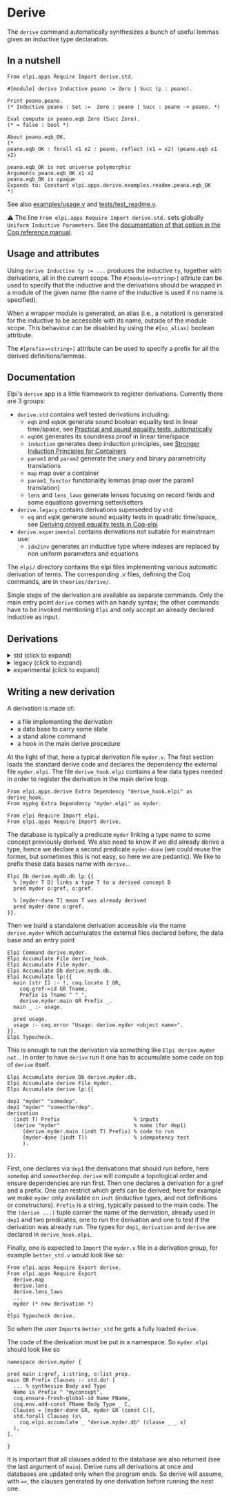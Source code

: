 # Derive

The `derive` command automatically synthesizes a bunch of useful lemmas
given an inductive type declaration.

## In a nutshell

```coq
From elpi.apps Require Import derive.std.

#[module] derive Inductive peano := Zero | Succ (p : peano).

Print peano.peano.
(* Inductive peano : Set :=  Zero : peano | Succ : peano -> peano. *)

Eval compute in peano.eqb Zero (Succ Zero).
(* = false : bool *)

About peano.eqb_OK.
(*
peano.eqb_OK : forall x1 x2 : peano, reflect (x1 = x2) (peano.eqb x1 x2)

peano.eqb_OK is not universe polymorphic
Arguments peano.eqb_OK x1 x2
peano.eqb_OK is opaque
Expands to: Constant elpi.apps.derive.examples.readme.peano.eqb_OK
*)
```

See also [examples/usage.v](examples/usage.v) and [tests/test_readme.v](tests/test_readme.v).

:warning: The line `From elpi.apps Require Import derive.std.` sets globally 
`Uniform Inductive Parameters`.
See the [documentation of that option in the Coq reference manual](https://coq.inria.fr/refman/language/core/inductive.html#coq:flag.Uniform-Inductive-Parameters).

## Usage and attributes

Using `derive Inductive ty := ...` produces the inductive `ty`, together with
derivations, all in the current scope. The `#[module=<string>]` attriute can
be used to specify that the inductive and the derivations should be wrapped
in a module of the given name (the name of the inductive is used if no name
is specified).

When a wrapper module is generated, an alias (i.e., a notation) is generated
for the inductive to be accessible with its name, outside of the module scope.
This behaviour can be disabled by using the `#[no_alias]` boolean attribute.

The `#[prefix=<string>]` attribute can be used to specify a prefix for all the
derived definitions/lemmas.

## Documentation

Elpi's `derive` app is a little framework to register derivations.
Currently there are 3 groups:
- `derive.std` contains well tested derivations including:
  + `eqb` and `eqbOK` generate sound boolean equality test in linear time/space, see
     [Practical and sound equality tests, automatically](https://hal.inria.fr/hal-03800154)
  + `eqbOK` generates its soundness proof in linear time/space
  + `induction` generates deep induction principles, see
     [Stronger Induction Principles for Containers](http://drops.dagstuhl.de/opus/volltexte/2019/11084/)
  + `param1` and `param2` generate the unary and binary parametricity translations
  + `map` map over a container
  + `param1_functor` functoriality lemmas (map over the param1 translation)
  + `lens` and `lens_laws` generate lenses focusing on record fields and some
    equations governing setter/setters
- `derive.legacy` contains derivations superseded by `std`:
  + `eq` and `eqOK` generate sound equality tests in quadratic time/space, see
     [Deriving proved equality tests in Coq-elpi](http://drops.dagstuhl.de/opus/volltexte/2019/11084/)
- `derive.experimental` contains derivations not suitable for mainstream use:
  + `idx2inv` generates an inductive type where indexes are replaced by
    non uniform parameters and equations


The `elpi/` directory contains the elpi files implementing various automatic
derivation of terms.  The corresponding .v files, defining the Coq commands,
are in `theories/derive/`.

Single steps of the derivation are available as separate commands.
Only the main entry point `derive` comes with an handy syntax; the other
commands have to be invoked mentioning `Elpi` and only accept an already
declared inductive as input.

## Derivations

<details><summary>std (click to expand)</summary><p>

### `map`

Map a container over its parameters. 

```coq
Elpi derive.map list.
Check list_map : forall A B, (A -> B) -> list A -> list B.
```

### `lens`
See also [theories/derive/lens.v](theories/derive/lens.v) for the `Lens` definition and the support constants `view`, `set` and `over`.
```coq
Record pa_record A := { f3 : peano; f4 : A; }.
Elpi derive.lens pa_record.
Check _f3 : forall A, Lens (pa_record A) (pa_record A) peano peano. 
```

### `lens_laws`
See also [theories/derive/lens_laws.v](theories/derive/lens_laws.v) for the statements of the 4 laws (set_set, view_set, set_view, exchange).
```coq
Elpi derive.lens_laws pa_record.
Check _f3_view_set : forall A (r : pa_record A) x, view _f3 (set _f3 x r) = x.
```

### `param1`

Unary parametricity translation.

```coq
Elpi derive.param1 nat.
Print is_nat. (*
Inductive is_nat : nat -> Type :=
| is_O : is_nat 0
| is_S : forall n : nat, is_nat n -> is_nat (S n) *)
```

### `param1_functor`

```coq
Elpi derive.param1.functor is_list.
Check is_list_functor : forall A PA QA,
  (forall x, PA x -> QA x) -> forall l, is_list A PA l -> list A QA l.
```

### `param1_trivial`

```coq
Elpi derive.param1.trivial is_nat.
Check is_nat_trivial : forall x : nat, { p : is_nat x & forall q, p = q }.
Check is_nat_inhab : forall x : nat, is_nat x.
```

### `induction`

Induction principle for `T` based on `is_T`

```coq
Elpi derive.induction list.
Check list_induction :
  forall (A : Type) (PA : A -> Type) P,
    P (nil A) ->
    (forall x : A, PA x -> forall xs, P xs -> P (cons A x xs)) ->
    forall l, is_list A PA l -> P l.
```

### `tag`

The "name" of the constructor

```coq
Elpi derive.tag peano.
Check peano_tag : peano -> positive.

```

### `fields`

The types of the fields and the fields of each constructor

```coq
Elpi derive.fields peano.
Check peano_fields_t : positive -> Type. 
Check peano_fields : forall (n:peano), peano_fields_t (peano_tag n). 
Check peano_construct : forall (p: positive),  peano_fields_t p -> Datatypes.option peano.
Check peano_constructP : forall (n:peano), peano_construct (peano_tag n) (peano_fields n) = Datatypes.Some n.
```

### `eqb`

Equality test

```coq
Elpi derive.eqb peano.
Check peano_eqb : peano -> peano -> bool.

```

### `eqbcorrect`

Two directions of the soundness proof

```coq
Elpi derive.eqbcorrect peano.
Check peano_eqb_correct : forall n m, peano_eqb n m = true -> n = m.
Check peano_eqb_refl : forall n, peano_eqb n n = true.
```

### `eqbOK`

The soundness proof

```coq
Elpi derive.eqbOK peano. 
Check peano_eqb_OK : forall n m, reflect (n = m) (peano_eqb n m).
```

### `param1_congr`

Used by `param1_trivial`, not interesting.

```coq
Elpi derive.param1.congr is_nat.
Check is_Succ congr : forall x (px qx : is_nat x),
  px = qx -> 
  is_Succ x px = is_Succ x qx.
```

</p></details>

<details><summary>legacy (click to expand)</summary><p>

See [Deriving proved equality tests in Coq-elpi: Stronger Induction Principles for
Containers](http://drops.dagstuhl.de/opus/volltexte/2019/11084/) for a
description of most of these components.


<img align="right" src="https://github.com/LPCIC/coq-elpi/blob/master/apps/derive/derive.svg" width="40%" />

### `isK`

Given an inductive type it generates for each constructor a function that
tests if a term is a specific constructor.

Example: 
```coq
Elpi derive.isK list.
Print list_is_nil. (*
list_is_nil = 
  fun (A : Type) (i : list A) =>
    match i with
    | nil => true
    | _ => false
    end
*)
```

### `projK`

Given an inductive type it generates for each constructor `K` and argument
`i` of this constructor a function extracting that argument (provided enough
default values).

```coq
Elpi derive.projK Vector.t.
Check projcons1. (*
projcons1 
 : forall (A : Type) (H : nat),
          A -> forall n : nat, Vector.t A n ->
          Vector.t A H -> A
```
The intended use is to perform injection, i.e. one aleady has a term of the
shape `K args` and can just use these args to provide the default values.

If the projected argument's type depends on the value of other arguments, then it
is boxed using `existT`.
```coq
Check projcons3. (*
projcons3
     : forall (A : Type) (H : nat),
       A -> forall n : nat, Vector.t A n ->
       Vector.t A H -> {i1 : nat & Vector.t A i1}
*)
```

### injection

`injection H EqAB PL` given an equation `H` of type `EqAB` returns a list
of equations `PL`. `EqAB` is expected to be of the form `K .. = K ..` for
a constructor `K`.

coverage: does not do the smart thing when the obtained equations are like `{ i : nat & Vector.t A i } = ...` in which case, given that `nat` is `eqType` one could obtain systematically the two equalities.

Note: this is not a real derivation, since it generates no constant, but it a piece of
code used by derivations.

### discriminate

`discriminate H EqAB G PG` given an equation `H` of type `EqAB` and
a goal `G` it provides a proof `PG`. It asserts that `EqAB` is of
the form `K1 .. = K2 ..` when `K1` is a constructor different from `K2`.

Note: this is not a real derivation, since it generates no constant, but it a piece of
code used by derivations.

### `bcongr`

We call a boolean congruence lemma an instance of the `reflect` predicate
on a proposition `K x1..xn = K y1..yn` and a boolean expression `b1 && .. bn`.

```coq
Elpi derive.bcongr list.
Check nil_congr : forall A, reflect (@nil A = @nil A) true.
Check cons_congr :
  forall A,
  forall (x y : A) b1, reflect (x = y) b1 ->
  forall (xs ys : list A) b2, reflect (xs = ys) b2 ->
    reflect (cons x xs = cons y ys) (b1 && b2).
```

### `eq`

Generates a boolean comparison function.

```coq
Elpi derive.eq list. 
Check list_eq. (*
list_eq
     : forall A : Type,
       (A -> A -> bool) -> list A -> list A -> bool
*)
```

### `eqK`

Generates, for each constructor, the correctness lemma for the comparison
function.

```coq
Elpi derive.eqK list.

Check eq_axiom_nil : forall A fa, axiom (list A) (list_eq A fa) (@nil A).

Check eq_axiom_cons : forall A fa,
  forall x, axiom A fa x ->
  forall xs, axiom (list A) (list_eq A fa) xs ->
    axiom (list A) (list_eq A fa) (cons x xs).
```

### `eqcorrect`

Correctness of equality test using reified type information.

```coq
Elpi derive.eqcorrect list.
Check list_eq_correct :
  forall A f l, is_list A (eq_axiom A f) l -> eq_axiom (list A) (list_eq A f) l.
```

### `eqOK`

Correctness of equality test.

```coq
Elpi derive.eqOK list.
Check list_eq_OK :
  forall A f, (forall a, axiom A f a) -> (forall l, eq_axiom (list A) (list_eq A f) l).
```

## Coverage

This is the list of inductive types we use for testing, and the table with the result of each derivation (:sunny: = OK, :bug: = does not work but might, :cloud: = looks like this can't possible work)


```coq
Inductive empty := .
Inductive unit := tt.
Inductive peano := Zero | Succ (n : peano).
Inductive option A := None | Some (_ : A).
Inductive pair A B := Comma (a : A) (b : B).
Inductive seq A := Nil | Cons (x : A) (xs : seq A).
Inductive rose (A : Type) := Leaf | Node (sib : seq (rose A)).
Inductive nest A := NilN | ConsN (x : A) (xs : nest (pair A A)).
Fail Inductive bush A := BNil | BCons (x : A) (xs : bush (bush A)).
Inductive w A := via (f : A -> w A).
Inductive vect A : peano -> Type := VNil : vect A Zero | VCons (x : A) n (xs : vect A n) : vect A (Succ n).
Inductive dyn := box (T : Type) (t : T).
Inductive zeta Sender (Receiver := Sender) := Envelope (a : Sender) (ReplyTo := a) (c : Receiver).
Inductive beta (A : (fun x : Type => x) Type) := Redex (a : (fun x : Type => x) A).
Inductive iota := Why n (a : match n in peano return Type with Zero => peano | Succ _ => unit end).
Inductive large := K1 (_ : unit) | K2 (_ : unit) (_ : unit) | ...
Inductive prim_int := PI (i : Int63.int).
Inductive prim_float := PF (f : PrimFloat.float).
Record fo_record := { f1 : peano; f2 : unit; }.
Record pa_record A := { f3 : peano; f4 : A; }.
Record pr_record A := { pf3 : peano; pf4 : A; }. (* with primitive projections *)
Record dep_record := { f5 : peano; f6 : vect unit f5; }.
Variant enum := E1 | E2 | E3.
```

test       | eq      | param1  | map     | induction | isK     | projK   | bcongr  | eqK     | eqcorrect | eqOK    | lens_laws
-----------|---------|---------|---------|-----------|---------|---------|---------|---------|-----------|---------|----------
empty      | :sunny: | :sunny: | :sunny: | :sunny:   | :sunny: | :sunny: | :sunny: | :sunny: | :sunny:   | :sunny: | :cloud:
unit       | :sunny: | :sunny: | :sunny: | :sunny:   | :sunny: | :sunny: | :sunny: | :sunny: | :sunny:   | :sunny: | :cloud:
peano      | :sunny: | :sunny: | :sunny: | :sunny:   | :sunny: | :sunny: | :sunny: | :sunny: | :sunny:   | :sunny: | :cloud:
option     | :sunny: | :sunny: | :sunny: | :sunny:   | :sunny: | :sunny: | :sunny: | :sunny: | :sunny:   | :sunny: | :cloud:
pair       | :sunny: | :sunny: | :sunny: | :sunny:   | :sunny: | :sunny: | :sunny: | :sunny: | :sunny:   | :sunny: | :cloud:
seq        | :sunny: | :sunny: | :sunny: | :sunny:   | :sunny: | :sunny: | :sunny: | :sunny: | :sunny:   | :sunny: | :cloud:
rose       | :sunny: | :sunny: | :sunny: | :sunny:   | :sunny: | :sunny: | :sunny: | :sunny: | :sunny:   | :sunny: | :cloud:
nest       | :cloud: | :sunny: | :cloud: | :sunny:   | :sunny: | :sunny: | :sunny: | :bug:   | :bug:     | :bug:   | :cloud:
w          | :cloud: | :sunny: | :bug:   | :sunny:   | :sunny: | :sunny: | :sunny: | :bug:   | :bug:     | :bug:   | :cloud:
vect       | :sunny: | :sunny: | :sunny: | :sunny:   | :sunny: | :sunny: | :bug:   | :bug:   | :bug:     | :bug:   | :cloud:
dyn        | :cloud: | :sunny: | :sunny: | :sunny:   | :sunny: | :sunny: | :bug:   | :bug:   | :bug:     | :bug:   | :cloud:
zeta       | :sunny: | :sunny: | :sunny: | :sunny:   | :sunny: | :sunny: | :sunny: | :sunny: | :sunny:   | :sunny: | :cloud:
beta       | :sunny: | :sunny: | :bug:   | :sunny:   | :sunny: | :sunny: | :sunny: | :sunny: | :bug:     | :sunny: | :cloud:
iota       | :cloud: | :sunny: | :sunny: | :sunny:   | :sunny: | :sunny: | :cloud: | :bug:   | :cloud:   | :cloud: | :cloud:
large      | :sunny: | :sunny: | :bug:   | :sunny:   | :sunny: | :sunny: | :sunny: | :sunny: | :sunny:   | :sunny: | :cloud:
prim_int   | :sunny: | :sunny: | :sunny: | :sunny:   | :sunny: | :sunny: | :sunny: | :sunny: | :sunny:   | :sunny: | :cloud:
prim_float | :sunny: | :sunny: | :sunny: | :sunny:   | :sunny: | :sunny: | :sunny: | :sunny: | :cloud:   | :cloud: | :cloud:
fo_record  | :sunny: | :sunny: | :sunny: | :sunny:   | :sunny: | :sunny: | :sunny: | :sunny: | :sunny:   | :sunny: | :sunny:
pa_record  | :sunny: | :sunny: | :sunny: | :sunny:   | :sunny: | :sunny: | :sunny: | :sunny: | :sunny:   | :sunny: | :sunny:
pr_record  | :sunny: | :sunny: | :sunny: | :sunny:   | :sunny: | :sunny: | :sunny: | :sunny: | :sunny:   | :sunny: | :sunny:
dep_record | :bug:   | :sunny: | :sunny: | :sunny:   | :sunny: | :sunny: | :bug:   | :bug:   | :bug:     | :bug:   | :cloud:  
enum       | :sunny: | :sunny: | :sunny: | :sunny:   | :sunny: | :sunny: | :sunny: | :sunny: | :sunny:   | :sunny: | :cloud:


test      | functor | inhab   | congr     | trivial |
----------|---------|---------|-----------|---------|
is_empty  | :sunny: | :sunny: | :sunny:   | :sunny: |
is_unit   | :sunny: | :sunny: | :sunny:   | :sunny: |
is_peano  | :sunny: | :sunny: | :sunny:   | :sunny: |
is_option | :sunny: | :sunny: | :sunny:   | :sunny: |
is_pair   | :sunny: | :sunny: | :sunny:   | :sunny: |
is_seq    | :sunny: | :sunny: | :sunny:   | :sunny: |
is_rose   | :sunny: | :sunny: | :sunny:   | :sunny: |
is_nest   | :bug:   | :bug:   | :cloud:   | :cloud: |
is_w      | :bug:   | :sunny: | :sunny:   | :bug:   |
is_vect   | :sunny: | :bug:   | :cloud:   | :bug:   |
is_dyn    | :sunny: | :cloud: | :cloud:   | :bug:   |
is_zeta   | :sunny: | :sunny: | :sunny:   | :sunny: |
is_beta   | :sunny: | :sunny: | :sunny:   | :sunny: |
is_iota   | :sunny: | :bug:   | :cloud:   | :bug:   |
is_large  | :sunny: | :sunny: | :bug:     | :bug:   |
is_prim_int  | :sunny: | :sunny: | :sunny:   | :sunny: |
is_is_prim_float| :sunny: | :sunny: | :sunny:   | :sunny: |
is_fo_record | :sunny: | :sunny: | :sunny:   | :sunny: |
is_pa_record | :sunny: | :sunny: | :sunny:   | :sunny: |
is_pr_record | :sunny: | :sunny: | :sunny:   | :sunny: |
is_dep_record| :sunny: | :bug:   | :sunny:   | :bug:   |
is_enum      | :sunny: | :sunny: | :sunny:   | :sunny: |

</p></details>

<details><summary>experimental (click to expand)</summary><p>


### `invert`

```coq
Inductive is_list A PA : list A -> Type :=
  | nilR : is_list (@nil A)
  | consR : forall a : A, PA a ->
            forall xs : list A, is_list xs -> is_list (cons a xs).

Elpi derive.invert is_list.
Print is_list_inv. (*
Inductive is_list_inv (A : Type) (PA : A -> Type) (idx0 : list A) : Type :=
	| nilR_inv : idx0 = nil -> is_list_inv A PA idx0
  | consR_inv : forall a : A, PA a ->
                forall xs : list A, is_list_inv A PA xs ->
                idx0 = (cons a xs) ->
                is_list_inv A PA idx0.
*)
```

## `idx2inv`

```coq
Elpi derive.idx2inv is_list.
Check is_list_to_is_list_inv :
  forall A PA l, is_list A PA l -> is_list_inv A PA l.
```

</p></details>

## Writing a new derivation

A derivation is made of:
- a file implementing the derivation
- a data base to carry some state
- a stand alone command
- a hook in the main derive procedure

At the light of that, here a typical derivation file `myder.v`.
The first section
loads the standard derive code and declares the dependency the external file
`myder.elpi`. The file `derive_hook.elpi` contains a few data types needed
in order to register the derivation in the main derive loop.

```coq
From elpi.apps.derive Extra Dependency "derive_hook.elpi" as derive_hook.
From mypkg Extra Dependency "myder.elpi" as myder.

From elpi Require Import elpi.
From elpi.apps Require Import derive.
```

The database is typically a predicate `myder` linking a type name to some
concept previously derived. We also need to know if we did already derive a
type, hence we declare a second predicate `myder-done` (we could reuse the
former, but sometimes this is not easy, so here we are pedantic).
We like to prefix these data bases name with `derive.`.

```coq
Elpi Db derive.mydb.db lp:{{
  % [myder T D] links a type T to a derived concept D
  pred myder o:gref, o:gref.

  % [myder-done T] mean T was already derived
  pred myder-done o:gref.
}}.
```

Then we build a standalone derivation accessible via the name `derive.myder`
which accumulates the external files declared before, the data base and
an entry point

```coq
Elpi Command derive.myder.
Elpi Accumulate File derive_hook.
Elpi Accumulate File myder.
Elpi Accumulate Db derive.mydb.db.
Elpi Accumulate lp:{{
  main [str I] :- !, coq.locate I GR,
    coq.gref->id GR Tname,
    Prefix is Tname ^ "_",
    derive.myder.main GR Prefix _.
  main _ :- usage.

  pred usage.
  usage :- coq.error "Usage: derive.myder <object name>".
}}. 
Elpi Typecheck.
```

This is enough to run the derivation via something like
`Elpi derive.myder nat.`. In order to have `derive` run it one has to
accumulate some code on top of `derive` itself.

```coq
Elpi Accumulate derive Db derive.myder.db.
Elpi Accumulate derive File myder.
Elpi Accumulate derive lp:{{

dep1 "myder" "somedep".
dep1 "myder" "someotherdep".
derivation
  (indt T) Prefix                        % inputs
  (derive "myder"                        % name (for dep1)
     (derive.myder.main (indt T) Prefix) % code to run
     (myder-done (indt T))               % idempotency test
     ).

}}.
```

First, one declares via `dep1`
the derivations that should run before, here `somedep`
and `someotherdep`. `derive` will compute a topological order and ensure
dependencies are run first.
Then one declares a derivation for a gref and a prefix. One can restrict
which grefs can be derived, here for example we make `myder` only available
on `indt` (inductive types, and not definitions or constructors).
`Prefix` is a string, typically passed to the main code.
The the `(derive ...)` tuple carrier the name of the derivation, already used
in `dep1` and two predicates, one to run the derivation and one to
test if the derivation was already run.
The types for `dep1`, `derivation` and `derive` are declared in
`derive_hook.elpi`.

Finally, one is expected to `Import` the `myder.v` file in a derivation
group, for example `better_std.v` would look like so:

```coq
From elpi.apps Require Export derive.
From elpi.apps Require Export
  derive.map
  derive.lens
  derive.lens_laws
  ...
  myder (* new derivation *)
. 
Elpi Typecheck derive.
```

So when the user `Import`s `better_std` he gets a fully loaded `derive`.

The code of the derivation must be put in a namespace. So `myder.elpi` should
look like so

```elpi
namespace derive.myder {

pred main i:gref, i:string, o:list prop.
main GR Prefix Clauses :- std.do! [
  ... % synthesize Body and Type
  Name is Prefix ^ "myconcept",
  coq.ensure-fresh-global-id Name FName,
  coq.env.add-const FName Body Type _ C,
  Clauses = [myder-done GR, myder GR (const C)],
  std.forall Clauses (x\
    coq.elpi.accumulate _ "derive.myder.db" (clause _ _ x)
  ),
].

}
```

It is important that all clauses added to the database are also returned
(see the last argument of `main`). Derive runs all derivations at once
and databases are updated only when the program ends. So derive will
assume, with `=>`, the clauses generated by one derivation before running the
nest one.
